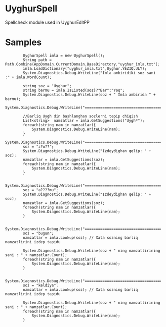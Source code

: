 # UyghurSpell
Spellcheck module used in UyghurEditPP

# Samples

			UyghurSpell imla = new UyghurSpell();
			String path = Path.Combine(AppDomain.CurrentDomain.BaseDirectory,"uyghur_imla.txt");
			imla.LoadDictionary("uyghur_imla.txt",Uyghur.YEZIQ.ULY);
			System.Diagnostics.Debug.WriteLine("Imla ambiridiki soz sani :" + imla.WordCount);
						
			string soz = "Uyghur";
			string barmu = imla.IsListed(soz)?"Bar":"Yoq";
			System.Diagnostics.Debug.WriteLine(soz + " Imla ambirida " + barmu);
			System.Diagnostics.Debug.WriteLine("======================================");

			//Barliq Uygh din bashlanghan sozlerni tepip chiqish
			List<string>  namzatlar = imla.GetSuggestions("Uygh*");
			foreach(string nam in namzatlar){
				System.Diagnostics.Debug.WriteLine(nam);
			}
			System.Diagnostics.Debug.WriteLine("======================================");
			soz = "z?w??";
			System.Diagnostics.Debug.WriteLine("Izdeydighan qelip: " + soz);
			namzatlar = imla.GetSuggestions(soz);
			foreach(string nam in namzatlar){
				System.Diagnostics.Debug.WriteLine(nam);
			}

			System.Diagnostics.Debug.WriteLine("======================================");
			soz = "a????mu";
			System.Diagnostics.Debug.WriteLine("Izdeydighan qelip: " + soz);
			namzatlar = imla.GetSuggestions(soz);
			foreach(string nam in namzatlar){
				System.Diagnostics.Debug.WriteLine(nam);
			}

			System.Diagnostics.Debug.WriteLine("======================================");
			soz = "bugun";
			namzatlar = imla.Lookup(soz); // Xata sozning barliq namzatlirini izdep tapidu

			System.Diagnostics.Debug.WriteLine(soz + " ning namzatlirining sani : " + namzatlar.Count);
			foreach(string nam in namzatlar){
				System.Diagnostics.Debug.WriteLine(nam);
			}
			
			System.Diagnostics.Debug.WriteLine("======================================");
			soz = "keldiya";
			namzatlar = imla.Lookup(soz); // Xata sozning barliq namzatlirini izdep tapidu

			System.Diagnostics.Debug.WriteLine(soz + " ning namzatlirining sani : " + namzatlar.Count);
			foreach(string nam in namzatlar){
				System.Diagnostics.Debug.WriteLine(nam);
			}
